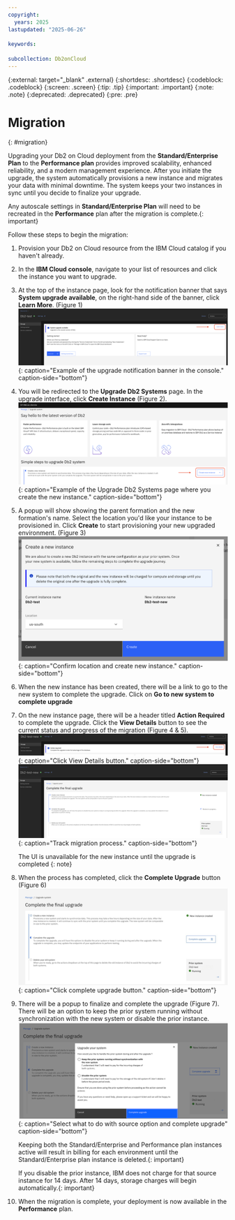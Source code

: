 ```yaml
---
copyright:
  years: 2025
lastupdated: "2025-06-26"

keywords:

subcollection: Db2onCloud
---
```



{:external: target="_blank" .external}
{:shortdesc: .shortdesc}
{:codeblock: .codeblock}
{:screen: .screen}
{:tip: .tip}
{:important: .important}
{:note: .note}
{:deprecated: .deprecated}
{:pre: .pre}

# Migration
{: #migration}

Upgrading your Db2 on Cloud deployment from the **Standard/Enterprise Plan** to the **Performance plan** provides improved scalability, enhanced reliability, and a modern management experience. After you initiate the upgrade, the system automatically provisions a new instance and migrates your data with minimal downtime. The system keeps your two instances in sync until you decide to finalize your upgrade.

Any autoscale settings in **Standard/Enterprise Plan** will need to be recreated in the **Performance** plan after the migration is complete.{: important}

Follow these steps to begin the migration:

1. Provision your Db2 on Cloud resource from the IBM Cloud catalog if you haven't already.

1. In the **IBM Cloud console**, navigate to your list of resources and click the instance you want to upgrade.

1. At the top of the instance page, look for the notification banner that says **System upgrade available**, on the right-hand side of the  banner, click **Learn More**. (Figure 1)
![System upgrade notification banner example](images/migration_learn_more.png){: caption="Example of the upgrade notification banner in the console." caption-side="bottom"}

1. You will be redirected to the **Upgrade Db2 Systems** page. In the upgrade interface, click **Create Instance** (Figure 2).
![Upgrade Db2 Systems page example](images/migration_create_new_instance.png){: caption="Example of the Upgrade Db2 Systems page where you create the new instance." caption-side="bottom"}

1. A popup will show showing the parent formation and the new formation's name. Select the location you'd like your instance to be provisioned in. Click **Create** to start provisioning your new upgraded environment. (Figure 3)
![Create Instance Confirm](images/migration_create_confirm.png){: caption="Confirm location and create new instance." caption-side="bottom"}

1. When the new instance has been created, there will be a link to go to the new system to complete the upgrade. Click on **Go to new system to complete upgrade**

1. On the new instance page, there will be a header titled **Action Required** to complete the upgrade. Click the **View Details** button to see the current status and progress of the migration (Figure 4 & 5).
    ![Migration view details button](images/migration_view_details.png){: caption="Click View Details button." caption-side="bottom"}
    ![Migration track migration process](images/migration_complete_restore.png){: caption="Track migration process." caption-side="bottom"}

    The UI is unavailable for the new instance until the upgrade is completed
    {: note}

1. When the process has completed, click the **Complete Upgrade** button (Figure 6)
![complete upgrade button](images/upgrade_system_complete_upgrade.png){: caption="Click complete upgrade button." caption-side="bottom"}

1. There will be a popup to finalize and complete the upgrade (Figure 7). There will be an option to keep the prior system running without synchronization with the new system or disable the prior instance.
    ![Confirm upgrade button](images/confirm_complete_upgrade.png){: caption="Select what to do with source option and complete upgrade" caption-side="bottom"}

    Keeping both the Standard/Enterprise and Performance plan instances active will result in billing for each environment until the Standard/Enterprise plan instance is deleted.{: important}

    If you disable the prior instance, IBM does not charge for that source instance for 14 days. After 14 days, storage charges will begin automatically.{: important}

1. When the migration is complete, your deployment is now available in the **Performance** plan.
